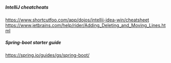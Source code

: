 ##### IntelliJ cheatcheats
https://www.shortcutfoo.com/app/dojos/intellij-idea-win/cheatsheet
https://www.jetbrains.com/help/rider/Adding_Deleting_and_Moving_Lines.html

##### Spring-boot starter guide
https://spring.io/guides/gs/spring-boot/

